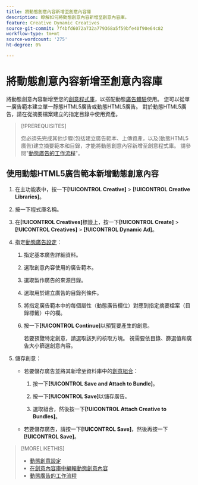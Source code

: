 ```yaml
---
title: 將動態創意內容新增至創意內容庫
description: 瞭解如何將動態創意內容新增至創意內容庫。
feature: Creative Dynamic Creatives
source-git-commit: 7f4bfd6072a732a779368a5f59bfe40f90e64c82
workflow-type: tm+mt
source-wordcount: '275'
ht-degree: 0%

---
```


# 將動態創意內容新增至創意內容庫

將動態創意內容新增至您的[創意程式庫](creative-library-manage.md)，以搭配動態[廣告體驗](/help/creative/experiences/experience-about.md)使用。 您可以從單一廣告範本建立單一靜態HTML5廣告或動態HTML5廣告。 對於動態HTML5廣告，請在從摘要檔案建立的指定目錄中使用資產。

>[!PREREQUISITES]
>
>您必須先完成其他步驟(包括建立廣告範本、上傳資產，以及(動態HTML5廣告)建立摘要範本和目錄，才能將動態創意內容新增至創意程式庫。 請參閱&quot;[動態廣告的工作流程](/help/creative/introduction/workflow-dynamic-ads.md)&quot;。

<!-- This does't work for me 9/24 -- I still have to select a catalog:

## Add dynamic creatives using a static HTML5 ad template

1. In the main menu, click **[!UICONTROL Creative]** > **[!UICONTROL Creative Libraries]**.

1. Click the library name.

1. On the **[!UICONTROL Creatives]** tab, click **[!UICONTROL Create]** > **[!UICONTROL Creatives]** > **[!UICONTROL Dynamic Ad]**.

1. Specify the [dynamic ad settings](/help/creative/creative-libraries/creative-settings-dynamic.md#dynamic-ad-settings-static-html5):

   1. On the [!UICONTROL Basic Details] tab, specify the ad details and the clickURL.

   1. Click **[!UICONTROL Process]**.

   1. On the [!UICONTROL Attributes Details] tab, specify the dynamic ad attributes.

1. Click **[!UICONTROL Save]**.

-->

## 使用動態HTML5廣告範本新增動態創意內容

1. 在主功能表中，按一下&#x200B;**[!UICONTROL Creative]** > **[!UICONTROL Creative Libraries]**。

1. 按一下程式庫名稱。

1. 在&#x200B;**[!UICONTROL Creatives]**&#x200B;標籤上，按一下&#x200B;**[!UICONTROL Create]** > **[!UICONTROL Creatives]** > **[!UICONTROL Dynamic Ad]**。

1. 指定[動態廣告設定](/help/creative/creative-libraries/creative-settings-dynamic.md)：

   1. 指定基本廣告詳細資料。

   1. 選取創意內容使用的廣告範本。

   1. 選取製作廣告的來源目錄。

   1. 選取用於建立廣告的目錄列條件。

   1. 將指定廣告範本中的每個屬性（動態廣告欄位）對應到指定摘要檔案（目錄標籤）中的欄。

   1. 按一下&#x200B;**[!UICONTROL Continue]**&#x200B;以預覽要產生的創意。

      若要預覽特定創意，請選取該列的核取方塊。 視需要依目錄、篩選值<!-- explain more-->和廣告大小篩選創意內容。

1. 儲存創意：

   * 若要儲存廣告並將其新增至資料庫中的[創意組合](/help/creative/creative-libraries/bundle-manage.md)：

      1. 按一下&#x200B;**[!UICONTROL Save and Attach to Bundle]**。

      1. 按一下&#x200B;**[!UICONTROL Save]**&#x200B;以儲存廣告。

      1. 選取組合，然後按一下&#x200B;**[!UICONTROL Attach Creative to Bundles]**。

   * 若要儲存廣告，請按一下&#x200B;**[!UICONTROL Save]**，然後再按一下&#x200B;**[!UICONTROL Save]**。

>[!MORELIKETHIS]
>
>* [動態創意設定](creative-settings-dynamic.md)
>* [在創意內容庫中編輯動態創意內容](creative-edit-dynamic.md)
>* [動態廣告的工作流程](/help/creative/introduction/workflow-dynamic-ads.md)
